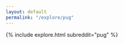 ```yaml
---
layout: default
permalink: "/explore/pug"
---
```


<link rel="stylesheet" type="text/css" href="/static/css/explore.css">
{% include explore.html subreddit="pug" %}
